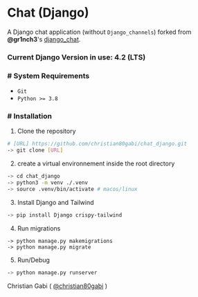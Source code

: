 # Chat (Django)

A Django chat application (without `Django_channels`) forked from **@gr1nch3**'s [django_chat](https://github.com/gr1nch3/django_chat).

### Current Django Version in use: 4.2 (LTS)

### # System Requirements

* `Git`
* `Python >= 3.8`

### # Installation

1. Clone the repository

```bash
# [URL] https://github.com/christian80gabi/chat_django.git
-> git clone [URL] 
```

2. create a virtual environnement inside the root directory

```bash
-> cd chat_django
-> python3 -m venv ./.venv
-> source .venv/bin/activate # macos/linux
```

3. Install Django and Tailwind

```bash
-> pip install Django crispy-tailwind
```

4. Run migrations

```
-> python manage.py makemigrations
-> python manage.py migrate
```

5. Run/Debug

```bash
-> python manage.py runserver
```

Christian Gabi ( [@christian80gabi](https://github.com/christian80gabi) )